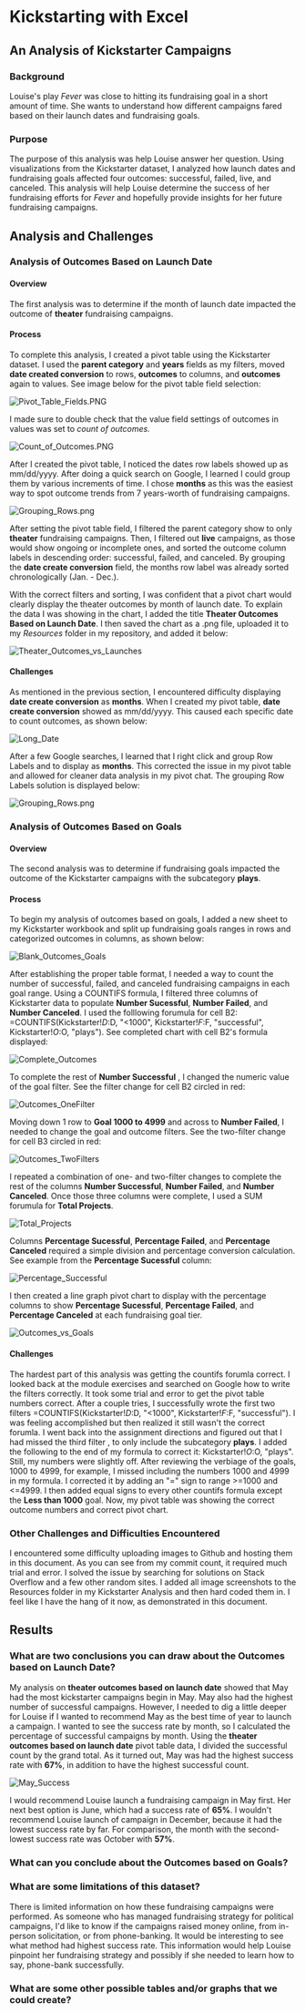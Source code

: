 # Kickstarting with Excel

## An Analysis of Kickstarter Campaigns

### Background
Louise's play _Fever_ was close to hitting its fundraising goal in a short amount of time. She wants to understand how different campaigns fared based on their launch dates and fundraising goals. 

### Purpose
The purpose of this analysis was help Louise answer her question. Using visualizations from the Kickstarter dataset, I analyzed how launch dates and fundraising goals affected four outcomes: successful, failed, live, and canceled. This analysis will help Louise determine the success of her fundraising efforts for _Fever_ and hopefully provide insights for her future fundraising campaigns.

## Analysis and Challenges

### Analysis of Outcomes Based on Launch Date
#### Overview
The first analysis was to determine if the month of launch date impacted the outcome of **theater** fundraising campaigns. 
#### Process 
To complete this analysis, I created a pivot table using the Kickstarter dataset. I used the **parent category** and **years** fields as my filters, moved **date created conversion** to rows, **outcomes** to columns, and **outcomes** again to values. See image below for the pivot table field selection:

![Pivot_Table_Fields.PNG](https://github.com/dwwatson1/kickstarter-analysis/blob/main/Resources/Pivot_Table_Fields.PNG)

I made sure to double check that the value field settings of outcomes in values was set to _count of outcomes._

![Count_of_Outcomes.PNG](https://github.com/dwwatson1/kickstarter-analysis/blob/main/Resources/Count_of_Outcomes.PNG)

After I created the pivot table, I noticed the dates row labels showed up as mm/dd/yyyy. After doing a quick search on Google, I learned I could group them by various increments of time. I chose **months** as this was the easiest way to spot outcome trends from 7 years-worth of fundraising campaigns.

![Grouping_Rows.png](https://github.com/dwwatson1/kickstarter-analysis/blob/main/Resources/Grouping_Rows.png)

After setting the pivot table field, I filtered the parent category show to only **theater** fundraising campaigns. Then, I filtered out **live** campaigns, as those would show ongoing or incomplete ones, and sorted the outcome column labels in descending order: successful, failed, and canceled. By grouping the **date create conversion** field, the months row label was already sorted chronologically (Jan. - Dec.).

With the correct filters and sorting, I was confident that a pivot chart would clearly display the theater outcomes by month of launch date. To explain the data I was showing in the chart, I added the title **Theater Outcomes Based on Launch Date**. I then saved the chart as a .png file, uploaded it to my _Resources_ folder in my repository, and added it below: 

![Theater_Outcomes_vs_Launches](https://github.com/dwwatson1/kickstarter-analysis/blob/main/Resources/Theater_Outcomes_vs_Launch.png)

#### Challenges

As mentioned in the previous section, I encountered difficulty displaying **date create conversion** as **months**. When I created my pivot table, **date create conversion** showed as mm/dd/yyyy. This caused each specific date to count outcomes, as shown below: 

![Long_Date](https://github.com/dwwatson1/kickstarter-analysis/blob/main/Resources/Long_Date.PNG)

After a few Google searches, I learned that I right click and group Row Labels and to display as **months**. This corrected the issue in my pivot table and allowed for cleaner data analysis in my pivot chat. The grouping Row Labels solution is displayed below:

![Grouping_Rows.png](https://github.com/dwwatson1/kickstarter-analysis/blob/main/Resources/Grouping_Rows.png)

### Analysis of Outcomes Based on Goals
#### Overview

The second analysis was to determine if fundraising goals impacted the outcome of the Kickstarter campaigns with the subcategory **plays**.

#### Process 

To begin my analysis of outcomes based on goals, I added a new sheet to my Kickstarter workbook and split up fundraising goals ranges in rows and categorized outcomes in columns, as shown below:

![Blank_Outcomes_Goals](https://github.com/dwwatson1/kickstarter-analysis/blob/main/Resources/Blank_Outcomes_Goals.PNG)

After establishing the proper table format, I needed a way to count the number of successful, failed, and canceled fundraising campaigns in each goal range. Using a COUNTIFS formula, I filtered three columns of Kickstarter data to populate **Number Sucessful**, **Number Failed**, and **Number Canceled**. I used the folllowing forumula for cell B2: =COUNTIFS(Kickstarter!$D:$D, "<1000", Kickstarter!$F:$F, "successful", Kickstarter!$O:$O, "plays"). See completed chart with cell B2's formula displayed:

![Complete_Outcomes](https://github.com/dwwatson1/kickstarter-analysis/blob/main/Resources/Complete_Outcomes.PNG)

To complete the rest of **Number Successful** , I changed the numeric value of the goal filter. See the filter change for cell B2 circled in red:

![Outcomes_OneFilter](https://github.com/dwwatson1/kickstarter-analysis/blob/main/Resources/Outcomes_OneFilter.PNG)

Moving down 1 row to **Goal 1000 to 4999** and across to **Number Failed**, I needed to change the goal and outcome filters. See the two-filter change for cell B3 circled in red:

![Outcomes_TwoFilters](https://github.com/dwwatson1/kickstarter-analysis/blob/main/Resources/Outcomes_TwoFilters.PNG)

I repeated a combination of one- and two-filter changes to complete the rest of the columns **Number Successful**, **Number Failed**, and **Number Canceled**. Once those three columns were complete, I used a SUM forumula for **Total Projects**. 

![Total_Projects](https://github.com/dwwatson1/kickstarter-analysis/blob/main/Resources/Total_Projects.PNG)

Columns **Percentage Sucessful**, **Percentage Failed**, and **Percentage Canceled** required a simple division and percentage conversion calculation. See example from the **Percentage Sucessful** column:

![Percentage_Successful](https://github.com/dwwatson1/kickstarter-analysis/blob/main/Resources/Percentage_Successful.PNG)

I then created a line graph pivot chart to display with the percentage columns to show **Percentage Sucessful**, **Percentage Failed**, and **Percentage Canceled** at each fundraising goal tier.

![Outcomes_vs_Goals](https://github.com/dwwatson1/kickstarter-analysis/blob/main/Resources/Outcomes_vs_Goals.png)

#### Challenges

The hardest part of this analysis was getting the countifs forumla correct. I looked back at the module exercises and searched on Google how to write the filters correctly. It took some trial and error to get the pivot table numbers correct. After a couple tries, I successfully wrote the first two filters =COUNTIFS(Kickstarter!$D:$D, "<1000", Kickstarter!$F:$F, "successful"). I was feeling accomplished but then realized it still wasn't the correct forumla. I went back into the assignment directions and figured out that I had missed the third filter , to only include the subcategory **plays**. I added the following to the end of my formula to correct it: Kickstarter!$O:$O, "plays". Still, my numbers were slightly off. After reviewing the verbiage of the goals, 1000 to 4999, for example, I missed including the numbers 1000 and 4999 in my formula. I corrected it by adding an "=" sign to range >=1000 and <=4999. I then added equal signs to every other countifs formula except the **Less than 1000** goal. Now, my pivot table was showing the correct outcome numbers and correct pivot chart.

### Other Challenges and Difficulties Encountered

I encountered some difficulty uploading images to Github and hosting them in this document. As you can see from my commit count, it required much trial and error. I solved the issue by searching for solutions on Stack Overflow and a few other random sites. I added all image screenshots to the Resources folder in my Kickstarter Analysis and then hard coded them in. I feel like I have the hang of it now, as demonstrated in this document. 

## Results

### What are two conclusions you can draw about the Outcomes based on Launch Date?

My analysis on **theater outcomes based on launch date** showed that May had the most kickstarter campaigns begin in May. May also had the highest number of successful campaigns. However, I needed to dig a little deeper for Louise if I wanted to recommend May as the best time of year to launch a campaign. I wanted to see the success rate by month, so I calculated the percentage of successful campaigns by month. Using the **theater outcomes based on launch date** pivot table data, I divided the successful count by the grand total. As it turned out, May was had the highest success rate with **67%**, in addition to have the highest successful count.

![May_Success](https://github.com/dwwatson1/kickstarter-analysis/blob/main/Resources/May_Success.PNG)

I would recommend Louise launch a fundraising campaign in May first. Her next best option is June, which had a success rate of **65%**. I wouldn't recommend Louise launch of campaign in December, because it had the lowest success rate by far. For comparison, the month with the second-lowest success rate was October with **57%**.

### What can you conclude about the Outcomes based on Goals?



### What are some limitations of this dataset?

There is limited information on how these fundraising campaigns were performed. As someone who has managed fundraising strategy for political campaigns, I'd like to know if the campaigns raised money online, from in-person solicitation, or from phone-banking. It would be interesting to see what method had highest success rate. This information would help Louise pinpoint her fundraising strategy and possibly if she needed to learn how to say, phone-bank successfully.   

### What are some other possible tables and/or graphs that we could create?
